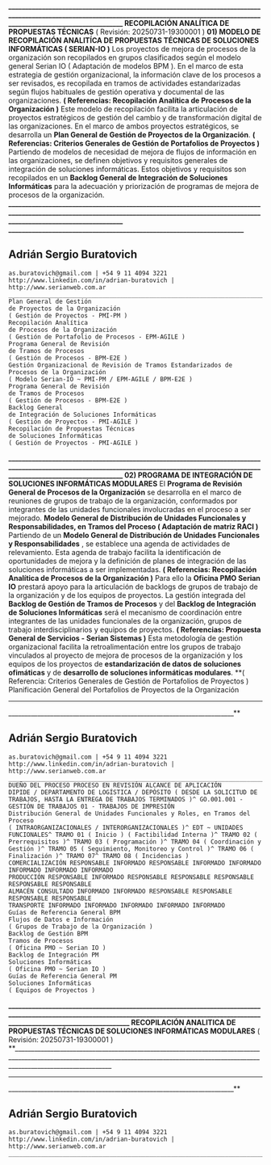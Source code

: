 **________________________________________________________________________________________________________________________________________________________________________________________
RECOPILACIÓN ANALÍTICA DE PROPUESTAS TÉCNICAS**
( Revisión: 20250731-19300001 )
**01) MODELO DE RECOPILACIÓN ANALITÍCA DE PROPUESTAS TÉCNICAS DE SOLUCIONES INFORMÁTICAS ( SERIAN-IO )**
Los proyectos de mejora de procesos de la organización son recopilados en grupos clasificados según el modelo general Serian IO ( Adaptación de
modelos BPM ). En el marco de esta estrategia de gestión organizacional, la información clave de los procesos a ser revisados, es recopilada en
tramos de actividades estandarizadas según flujos habituales de gestión operativa y documental de las organizaciones.
**( Referencias: Recopilación Analítica de Procesos de la Organización )**
Este modelo de recopilación facilita la articulación de proyectos estratégicos de gestión del cambio y de transformación digital de las
organizaciones. En el marco de ambos proyectos estratégicos, se desarrolla un **Plan General de Gestión de Proyectos de la Organización**.
**( Referencias: Criterios Generales de Gestión de Portafolios de Proyectos )**
Partiendo de modelos de necesidad de mejora de flujos de información en las organizaciones, se definen objetivos y requisitos generales de
integración de soluciones informáticas. Estos objetivos y requisitos son recopilados en un **Backlog General de Integración de Soluciones
Informáticas** para la adecuación y priorización de programas de mejora de procesos de la organización.
**________________________________________________________________________________________________________________________________________________________________________________________
______________________________________________________________________**

## Adrián Sergio Buratovich

```
as.buratovich@gmail.com | +54 9 11 4094 3221
http://www.linkedin.com/in/adrian-buratovich | http://www.serianweb.com.ar
_______________________________________________________________________
Plan General de Gestión
de Proyectos de la Organización
( Gestión de Proyectos - PMI-PM )
Recopilación Analítica
de Procesos de la Organización
( Gestión de Portafolio de Procesos - EPM-AGILE )
Programa General de Revisión
de Tramos de Procesos
( Gestión de Procesos - BPM-E2E )
Gestión Organizacional de Revisión de Tramos Estandarizados de Procesos de la Organización
( Modelo Serian-IO ~ PMI-PM / EPM-AGILE / BPM-E2E )
Programa General de Revisión
de Tramos de Procesos
( Gestión de Procesos - BPM-E2E )
Backlog General
de Integración de Soluciones Informáticas
( Gestión de Proyectos - PMI-AGILE )
Recopilación de Propuestas Técnicas
de Soluciones Informáticas
( Gestión de Proyectos - PMI-AGILE )
```

**________________________________________________________________________________________________________________________________________________________________________________________
02) PROGRAMA DE INTEGRACIÓN DE SOLUCIONES INFORMÁTICAS MODULARES**
El **Programa de Revisión General de Procesos de la Organización** se desarrolla en el marco de reuniones de grupos de trabajo de la
organización, conformados por integrantes de las unidades funcionales involucradas en el proceso a ser mejorado.
**Modelo General de Distribución de Unidades Funcionales y Responsabilidades, en Tramos del Proceso ( Adaptación de matriz RACI )**
Partiendo de un **Modelo General de Distribución de Unidades Funcionales y Responsabilidades** , se establece una agenda de actividades
de relevamiento. Esta agenda de trabajo facilita la identificación de oportunidades de mejora y la definición de planes de integración de las
soluciones informáticas a ser implementadas.
**( Referencias: Recopilación Analítica de Procesos de la Organización )**
Para ello la **Oficina PMO Serian IO** prestará apoyo para la articulación de backlogs de grupos de trabajo de la organización y de los equipos de
proyectos. La gestión integrada del **Backlog de Gestión de Tramos de Procesos** y del **Backlog de Integración de Soluciones
Informáticas** será el mecanismo de coordinación entre integrantes de las unidades funcionales de la organización, grupos de trabajo
interdisciplinarios y equipos de proyectos.
**( Referencias: Propuesta General de Servicios - Serian Sistemas )**
Esta metodología de gestión organizacional facilita la retroalimentación entre los grupos de trabajo vinculados al proyecto de mejora de procesos
de la organización y los equipos de los proyectos de **estandarización de datos de soluciones ofimáticas** y de **desarrollo de soluciones
informáticas modulares**.
**( Referencia: Criterios Generales de Gestión de Portafolios de Proyectos )
Planificación General del Portafolios de Proyectos de la Organización
________________________________________________________________________________________________________________________________________________________________________________________
______________________________________________________________________**

## Adrián Sergio Buratovich

```
as.buratovich@gmail.com | +54 9 11 4094 3221
http://www.linkedin.com/in/adrian-buratovich | http://www.serianweb.com.ar
_______________________________________________________________________
DUEÑO DEL PROCESO PROCESO EN REVISIÓN ALCANCE DE APLICACIÓN
DIPIDE / DEPARTAMENTO DE LOGÍSTICA / DEPÓSITO ( DESDE LA SOLICITUD DE TRABAJOS, HASTA LA ENTREGA DE TRABAJOS TERMINADOS )^ GO.001.001 - GESTIÓN DE TRABAJOS 01 - TRABAJOS DE IMPRESIÓN
Distribución General de Unidades Funcionales y Roles, en Tramos del Proceso
( INTRAORGANIZACIONALES / INTERORGANIZACIONALES )^ EDT ~ UNIDADES FUNCIONALES^ TRAMO 01 ( Inicio ) ( Factibilidad Interna )^ TRAMO 02 ( Prerrequisitos )^ TRAMO 03 ( Programación )^ TRAMO 04 ( Coordinación y Gestión )^ TRAMO 05 ( Seguimiento, Monitoreo y Control )^ TRAMO 06 ( Finalización )^ TRAMO 07^ TRAMO 08 ( Incidencias )
COMERCIALIZACIÓN RESPONSABLE INFORMADO RESPONSABLE INFORMADO INFORMADO INFORMADO INFORMADO INFORMADO
PRODUCCIÓN RESPONSABLE INFORMADO RESPONSABLE RESPONSABLE RESPONSABLE RESPONSABLE RESPONSABLE
ALMACÉN CONSULTADO INFORMADO INFORMADO RESPONSABLE RESPONSABLE RESPONSABLE RESPONSABLE
TRANSPORTE INFORMADO INFORMADO INFORMADO INFORMADO INFORMADO
Guías de Referencia General BPM
Flujos de Datos e Información
( Grupos de Trabajo de la Organización )
Backlog de Gestión BPM
Tramos de Procesos
( Oficina PMO ~ Serian IO )
Backlog de Integración PM
Soluciones Informáticas
( Oficina PMO ~ Serian IO )
Guías de Referencia General PM
Soluciones Informáticas
( Equipos de Proyectos )
```

**__________________________________________________________________________________________________________________________________________________________________________________________
RECOPILACIÓN ANALITICA DE PROPUESTAS TÉCNICAS DE SOLUCIONES INFORMÁTICAS MODULARES**
( Revisión: 20250731-19300001 )
**__________________________________________________________________________________________________________________________________________________________________________________________
________________________________________________________________________________________________________________________________________________________________________________________
______________________________________________________________________**

## Adrián Sergio Buratovich

```
as.buratovich@gmail.com | +54 9 11 4094 3221
http://www.linkedin.com/in/adrian-buratovich | http://www.serianweb.com.ar
_______________________________________________________________________
```

